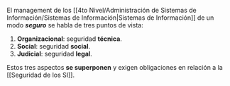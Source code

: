 El management de los [[4to Nivel/Administración de Sistemas de Información/Sistemas de Información|Sistemas de Información]] de un modo **_seguro_** se habla de tres puntos de vista:

1. **Organizacional**: seguridad **técnica**.
2. **Social**: seguridad **social**.
3. **Judicial**: seguridad **legal**.

Estos tres aspectos **se superponen** y exigen obligaciones en relación a la [[Seguridad de los SI]].
